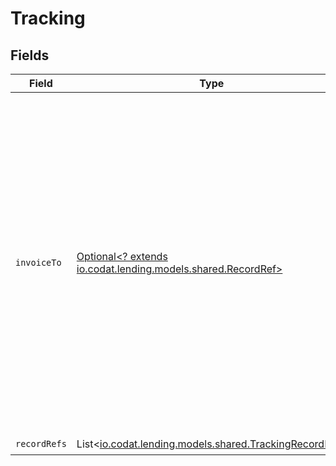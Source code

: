 # Tracking


## Fields

| Field                                                                                                                                                                                                                                                   | Type                                                                                                                                                                                                                                                    | Required                                                                                                                                                                                                                                                | Description                                                                                                                                                                                                                                             |
| ------------------------------------------------------------------------------------------------------------------------------------------------------------------------------------------------------------------------------------------------------- | ------------------------------------------------------------------------------------------------------------------------------------------------------------------------------------------------------------------------------------------------------- | ------------------------------------------------------------------------------------------------------------------------------------------------------------------------------------------------------------------------------------------------------- | ------------------------------------------------------------------------------------------------------------------------------------------------------------------------------------------------------------------------------------------------------- |
| `invoiceTo`                                                                                                                                                                                                                                             | [Optional<? extends io.codat.lending.models.shared.RecordRef>](../../models/shared/RecordRef.md)                                                                                                                                                        | :heavy_minus_sign:                                                                                                                                                                                                                                      | Links the current record to the underlying record or data type that created it. <br/><br/>For example, if a journal entry is generated based on an invoice, this property allows you to connect the journal entry to the underlying invoice in our data model.  |
| `recordRefs`                                                                                                                                                                                                                                            | List<[io.codat.lending.models.shared.TrackingRecordRef](../../models/shared/TrackingRecordRef.md)>                                                                                                                                                      | :heavy_check_mark:                                                                                                                                                                                                                                      | N/A                                                                                                                                                                                                                                                     |